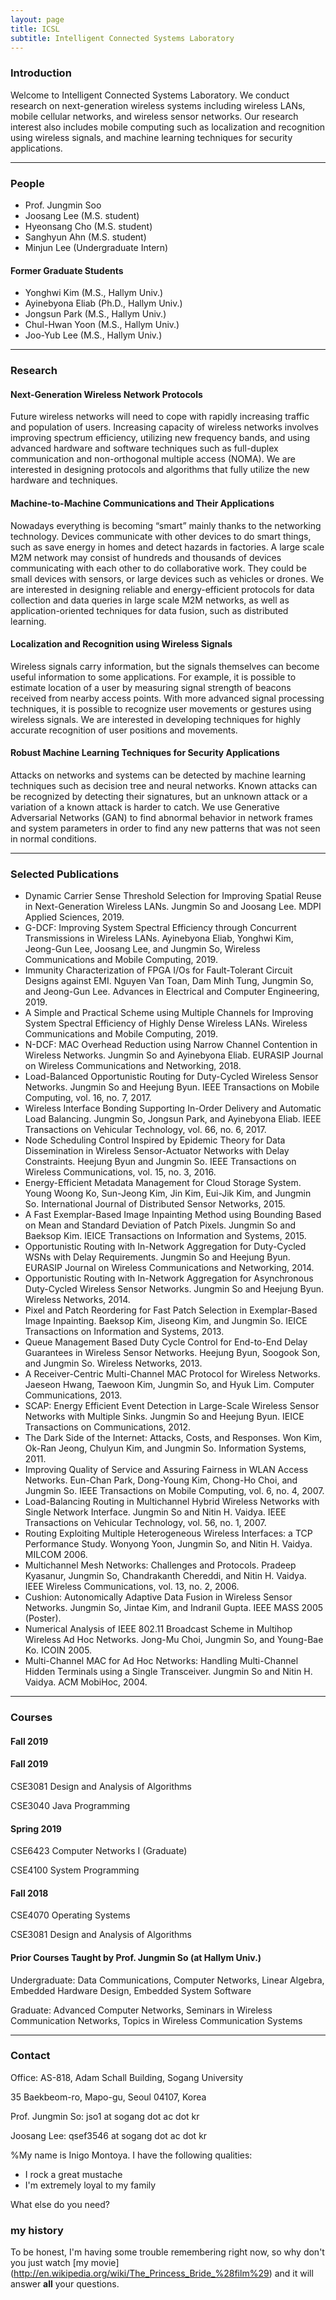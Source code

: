 ```yaml
---
layout: page
title: ICSL
subtitle: Intelligent Connected Systems Laboratory
---
```



### Introduction

Welcome to Intelligent Connected Systems Laboratory. We conduct research on next-generation wireless systems including wireless LANs, mobile cellular networks, and wireless sensor networks. Our research interest also includes mobile computing such as localization and recognition using wireless signals, and machine learning techniques for security applications.

---

### People

- Prof. Jungmin Soo
- Joosang Lee  (M.S. student)
- Hyeonsang Cho (M.S. student)
- Sanghyun Ahn (M.S. student)
- Minjun Lee (Undergraduate Intern)
&nbsp;&nbsp;

#### Former Graduate Students

- Yonghwi Kim (M.S., Hallym Univ.)
- Ayinebyona Eliab (Ph.D., Hallym Univ.)
- Jongsun Park (M.S., Hallym Univ.)
- Chul-Hwan Yoon (M.S., Hallym Univ.)
- Joo-Yub Lee (M.S., Hallym Univ.)

---

### Research


#### Next-Generation Wireless Network Protocols

Future wireless networks will need to cope with rapidly increasing traffic and population of users. Increasing capacity of wireless networks involves improving spectrum efficiency, utilizing new frequency bands, and using advanced hardware and software techniques such as full-duplex communication and non-orthogonal multiple access (NOMA). We are interested in designing protocols and algorithms that fully utilize the new hardware and techniques.

#### Machine-to-Machine Communications and Their Applications 

Nowadays everything is becoming “smart” mainly thanks to the networking technology. Devices communicate with other devices to do smart things, such as save energy in homes and detect hazards in factories. A large scale M2M network may consist of hundreds and thousands of devices communicating with each other to do collaborative work. They could be small devices with sensors, or large devices such as vehicles or drones. We are interested in designing reliable and energy-efficient protocols for data collection and data queries in large scale M2M networks, as well as application-oriented techniques for data fusion, such as distributed learning.

#### Localization and Recognition using Wireless Signals

Wireless signals carry information, but the signals themselves can become useful information to some applications. For example, it is possible to estimate location of a user by measuring signal strength of beacons received from nearby access points. With more advanced signal processing techniques, it is possible to recognize user movements or gestures using wireless signals. We are interested in developing techniques for highly accurate recognition of user positions and movements.

#### Robust Machine Learning Techniques for Security Applications

Attacks on networks and systems can be detected by machine learning techniques such as decision tree and neural networks. Known attacks can be recognized by detecting their signatures, but an unknown attack or a variation of a known attack is harder to catch. We use Generative Adversarial Networks (GAN) to find abnormal behavior in network frames and system parameters in order to find any new patterns that was not seen in normal conditions.

---

### Selected Publications

- Dynamic Carrier Sense Threshold Selection for Improving Spatial Reuse in Next-Generation Wireless LANs. Jungmin So and Joosang Lee. MDPI Applied Sciences, 2019.
- G-DCF: Improving System Spectral Efficiency through Concurrent Transmissions in Wireless LANs. Ayinebyona Eliab, Yonghwi Kim, Jeong-Gun Lee, Joosang Lee, and Jungmin So, Wireless Communications and Mobile Computing, 2019.
- Immunity Characterization of FPGA I/Os for Fault-Tolerant Circuit Designs against EMI. Nguyen Van Toan, Dam Minh Tung, Jungmin So, and Jeong-Gun Lee. Advances in Electrical and Computer Engineering, 2019.
- A Simple and Practical Scheme using Multiple Channels for Improving System Spectral Efficiency of Highly Dense Wireless LANs. Wireless Communications and Mobile Computing, 2019.
- N-DCF: MAC Overhead Reduction using Narrow Channel Contention in Wireless Networks. Jungmin So and Ayinebyona Eliab. EURASIP Journal on Wireless Communications and Networking, 2018.
- Load-Balanced Opportunistic Routing for Duty-Cycled Wireless Sensor Networks. Jungmin So and Heejung Byun. IEEE Transactions on Mobile Computing, vol. 16, no. 7, 2017.
- Wireless Interface Bonding Supporting In-Order Delivery and Automatic Load Balancing. Jungmin So, Jongsun Park, and Ayinebyona Eliab. IEEE Transactions on Vehicular Technology, vol. 66, no. 6, 2017.
- Node Scheduling Control Inspired by Epidemic Theory for Data Dissemination in Wireless Sensor-Actuator Networks with Delay Constraints. Heejung Byun and Jungmin So. IEEE Transactions on Wireless Communications, vol. 15, no. 3, 2016. 
- Energy-Efficient Metadata Management for Cloud Storage System. Young Woong Ko, Sun-Jeong Kim, Jin Kim, Eui-Jik Kim, and Jungmin So. International Journal of Distributed Sensor Networks, 2015.
- A Fast Exemplar-Based Image Inpainting Method using Bounding Based on Mean and Standard Deviation of Patch Pixels. Jungmin So and Baeksop Kim. IEICE Transactions on Information and Systems, 2015.
- Opportunistic Routing with In-Network Aggregation for Duty-Cycled WSNs with Delay Requirements. Jungmin So and Heejung Byun. EURASIP Journal on Wireless Communications and Networking, 2014.
- Opportunistic Routing with In-Network Aggregation for Asynchronous Duty-Cycled Wireless Sensor Networks. Jungmin So and Heejung Byun. Wireless Networks, 2014.
- Pixel and Patch Reordering for Fast Patch Selection in Exemplar-Based Image Inpainting. Baeksop Kim, Jiseong Kim, and Jungmin So. IEICE Transactions on Information and Systems, 2013.
- Queue Management Based Duty Cycle Control for End-to-End Delay Guarantees in Wireless Sensor Networks. Heejung Byun, Soogook Son, and Jungmin So. Wireless Networks, 2013.
- A Receiver-Centric Multi-Channel MAC Protocol for Wireless Networks. Jaeseon Hwang, Taewoon Kim, Jungmin So, and Hyuk Lim. Computer Communications, 2013.
- SCAP: Energy Efficient Event Detection in Large-Scale Wireless Sensor Networks with Multiple Sinks. Jungmin So and Heejung Byun. IEICE Transactions on Communications, 2012.
- The Dark Side of the Internet: Attacks, Costs, and Responses. Won Kim, Ok-Ran Jeong, Chulyun Kim, and Jungmin So. Information Systems, 2011.
- Improving Quality of Service and Assuring Fairness in WLAN Access Networks. Eun-Chan Park, Dong-Young Kim, Chong-Ho Choi, and Jungmin So. IEEE Transactions on Mobile Computing, vol. 6, no. 4, 2007.
- Load-Balancing Routing in Multichannel Hybrid Wireless Networks with Single Network Interface. Jungmin So and Nitin H. Vaidya. IEEE Transactions on Vehicular Technology, vol. 56, no. 1, 2007.
- Routing Exploiting Multiple Heterogeneous Wireless Interfaces: a TCP Performance Study. Wonyong Yoon, Jungmin So, and Nitin H. Vaidya. MILCOM 2006.
- Multichannel Mesh Networks: Challenges and Protocols. Pradeep Kyasanur, Jungmin So, Chandrakanth Chereddi, and Nitin H. Vaidya. IEEE Wireless Communications, vol. 13, no. 2, 2006.
- Cushion: Autonomically Adaptive Data Fusion in Wireless Sensor Networks. Jungmin So, Jintae Kim, and Indranil Gupta. IEEE MASS 2005 (Poster).
- Numerical Analysis of IEEE 802.11 Broadcast Scheme in Multihop Wireless Ad Hoc Networks. Jong-Mu Choi, Jungmin So, and Young-Bae Ko. ICOIN 2005.
- Multi-Channel MAC for Ad Hoc Networks: Handling Multi-Channel Hidden Terminals using a Single Transceiver. Jungmin So and Nitin H. Vaidya. ACM MobiHoc, 2004.

---

### Courses

#### Fall 2019

#### Fall 2019

CSE3081 Design and Analysis of Algorithms

CSE3040 Java Programming

#### Spring 2019

CSE6423 Computer Networks I (Graduate)

CSE4100 System Programming

#### Fall 2018

CSE4070 Operating Systems

CSE3081 Design and Analysis of Algorithms

#### Prior Courses Taught by Prof. Jungmin So (at Hallym Univ.)

Undergraduate: Data Communications, Computer Networks, Linear Algebra, Embedded Hardware Design, Embedded System Software

Graduate: Advanced Computer Networks, Seminars in Wireless Communication Networks, Topics in Wireless Communication Systems

---

### Contact 

Office: AS-818, Adam Schall Building, Sogang University

35 Baekbeom-ro, Mapo-gu, Seoul 04107, Korea

Prof. Jungmin So: jso1 at sogang dot ac dot kr

Joosang Lee: qsef3546 at sogang dot ac dot kr


%My name is Inigo Montoya. I have the following qualities:

- I rock a great mustache
- I'm extremely loyal to my family

What else do you need?

### my history

To be honest, I'm having some trouble remembering right now, so why don't you just watch [my movie]
(http://en.wikipedia.org/wiki/The_Princess_Bride_%28film%29) and it will answer **all** your questions.
